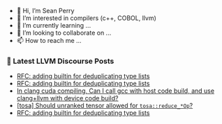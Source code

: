 - 👋 Hi, I’m Sean Perry
- 👀 I’m interested in compilers (c++, COBOL, llvm)
- 🌱 I’m currently learning ...
- 💞️ I’m looking to collaborate on ...
- 📫 How to reach me ...

<!---
s66perry/s66perry is a ✨ special ✨ repository because its `README.md` (this file) appears on your GitHub profile.
You can click the Preview link to take a look at your changes.
--->
### 📕 Latest LLVM Discourse Posts

<!-- DISCOURSE-LLVM:START -->
- [RFC: adding builtin for deduplicating type lists](https://discourse.llvm.org/t/rfc-adding-builtin-for-deduplicating-type-lists/80986?page=2#post_31)
- [RFC: adding builtin for deduplicating type lists](https://discourse.llvm.org/t/rfc-adding-builtin-for-deduplicating-type-lists/80986?page=2#post_30)
- [In clang cuda compiling, Can I call gcc with host code build, and use clang+llvm with device code build?](https://discourse.llvm.org/t/in-clang-cuda-compiling-can-i-call-gcc-with-host-code-build-and-use-clang-llvm-with-device-code-build/85191#post_3)
- [[tosa] Should unranked tensor allowed for `tosa::reduce_*Op`?](https://discourse.llvm.org/t/tosa-should-unranked-tensor-allowed-for-tosa-reduce-op/85186#post_2)
- [RFC: adding builtin for deduplicating type lists](https://discourse.llvm.org/t/rfc-adding-builtin-for-deduplicating-type-lists/80986?page=2#post_29)
<!-- DISCOURSE-LLVM:END -->
